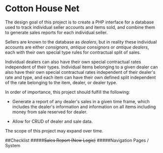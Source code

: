 Cotton House Net
================

The design goal of this project is to create a PHP interface for a
database used to track individual seller accounts and items sold,
and combine them to generate sales reports for each individual seller.

Sellers are known to the database as *dealers*, but in reality these
individual accounts are either *consignors*, *antique consignors* or
*antique dealers*, each with their own special type rules for
contractual split of sales.

Individual dealers can also have their own special contractual rates
independent of their types. Individual items belonging to a given
dealer can also have their own special contractual rates independent
of their dealer's rate and type, and each item can have their own
defined split independent of the rate belonging to the item, dealer,
or dealer type.

In order of importance, this project should fulfill the following:

+ Generate a report of any dealer's sales in a given time frame,
which includes the dealer's information and information on all items
including money from sale reserved for dealer.

+ Allow for CRUD of dealer and sale data.

The scope of this project may expand over time.

##Checklist
#####~~Sales Report (New Logic)~~
#####Navigation Pages / System
